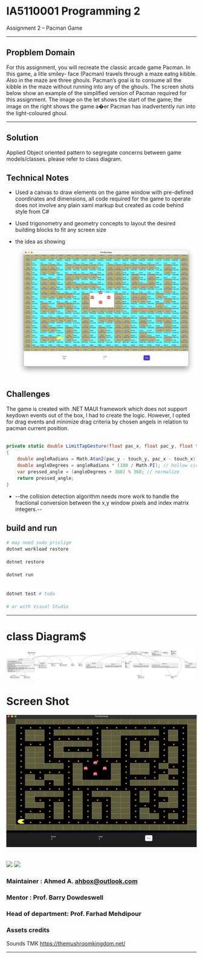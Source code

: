 # IA5110001 Programming 2
Assignment 2 – Pacman Game



---
## Propblem Domain

For this assignment, you will recreate the classic arcade game Pacman. In this game, a litle smiley- face (Pacman) travels through a maze eatng kibble. Also in the maze are three ghouls. Pacman’s goal is to consume all the kibble in the maze without running into any of the ghouls. The screen shots below show an example of the simplified version of Pacman required for this assignment. The image on the let shows the start of the game; the image on the right shows the game a�er Pacman has inadvertently run into the light-coloured ghoul.

---

## Solution
Applied Object oriented pattern to segregate concerns between game models/classes. please refer to class diagram.


## Technical Notes
- Used a canvas to draw elements on the game window with pre-defined coordinates and dimensions, all code required for the game to operate does not involve any plain xaml markup but created as code behind style from C#

- Used trigonometry and geometry concepts to layout the desired building blocks to fit any screen size
- the idea as showing
![](./PacManApp/Resources/Images/debug.png)

## Challenges
The game is created with .NET MAUI framework which does not support keydown events out of the box, I had to create the logic. However, I opted for drag events and minimize drag criteria by chosen angels in relation to pacman current position.



``` C#

private static double LimitTapGesture(float pac_x, float pac_y, float touch_x, float touch_y)
{
    double angleRadians = Math.Atan2(pac_y - touch_y, pac_x - touch_x);// get the angle between touch point and pacman rect
    double angleDegrees = angleRadians * (180 / Math.PI); // hollow circle to help decide which way to go!
    var pressed_angle = (angleDegrees + 360) % 360; // normalize
    return pressed_angle;
}

```

 -  --the collision detection algorithm needs more work to handle the fractional conversion between the x,y window pixels and index matrix integers.--



## build and run

```bash
# may need sudo privlige
dotnet workload restore 

dotnet restore

dotnet run


dotnet test # todo

# or with Visual Studio
```


---

# class Diagram$
![](./PacManApp/Resources/Images/include.png)

# Screen Shot
![](./PacManApp/Resources/Images/screen_shot.png)

![](./PacManApp/Resources/Images/mac.gif)
![](./PacManApp/Resources/Images/ios.gif)
---

### Maintainer : Ahmed A. <ahbox@outlook.com>

### Mentor : Prof. Barry Dowdeswell

### Head of department: Prof. Farhad Mehdipour
### Assets credits
Sounds TMK https://themushroomkingdom.net/


---

